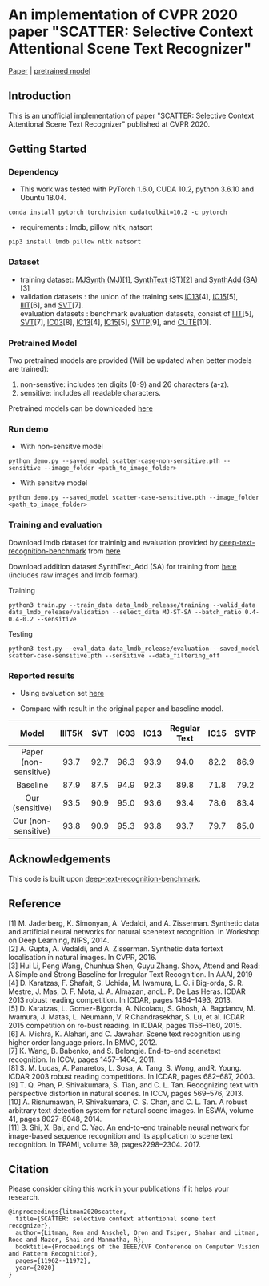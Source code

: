 # An implementation of CVPR 2020 paper "SCATTER: Selective Context Attentional Scene Text Recognizer"

[Paper](https://openaccess.thecvf.com/content_CVPR_2020/papers/Litman_SCATTER_Selective_Context_Attentional_Scene_Text_Recognizer_CVPR_2020_paper.pdf) | [pretrained model](https://drive.google.com/drive/folders/1niuPM6otpSQFSai8Ft2bO0lhdqEjE96Z?usp=sharing)

## Introduction
This is an unofficial implementation of paper "SCATTER: Selective Context Attentional Scene Text Recognizer" published at CVPR 2020. 

## Getting Started

### Dependency
- This work was tested with PyTorch 1.6.0, CUDA 10.2, python 3.6.10 and Ubuntu 18.04.
```
conda install pytorch torchvision cudatoolkit=10.2 -c pytorch
```
- requirements : lmdb, pillow, nltk, natsort
```
pip3 install lmdb pillow nltk natsort
```

### Dataset
- training dataset: [MJSynth (MJ)](http://www.robots.ox.ac.uk/~vgg/data/text/)[1], [SynthText (ST)](http://www.robots.ox.ac.uk/~vgg/data/scenetext/)[2] and 
[SynthAdd (SA)](https://arxiv.org/pdf/1811.00751.pdf) [3]
- validation datasets : the union of the training sets [IC13](http://rrc.cvc.uab.es/?ch=2)[4], [IC15](http://rrc.cvc.uab.es/?ch=4)[5], [IIIT](http://cvit.iiit.ac.in/projects/SceneTextUnderstanding/IIIT5K.html)[6], and [SVT](http://www.iapr-tc11.org/mediawiki/index.php/The_Street_View_Text_Dataset)[7].\
evaluation datasets : benchmark evaluation datasets, consist of [IIIT](http://cvit.iiit.ac.in/projects/SceneTextUnderstanding/IIIT5K.html)[5], [SVT](http://www.iapr-tc11.org/mediawiki/index.php/The_Street_View_Text_Dataset)[7], [IC03](http://www.iapr-tc11.org/mediawiki/index.php/ICDAR_2003_Robust_Reading_Competitions)[8], [IC13](http://rrc.cvc.uab.es/?ch=2)[4], [IC15](http://rrc.cvc.uab.es/?ch=4)[5], [SVTP](http://openaccess.thecvf.com/content_iccv_2013/papers/Phan_Recognizing_Text_with_2013_ICCV_paper.pdf)[9], and [CUTE](http://cs-chan.com/downloads_CUTE80_dataset.html)[10].

### Pretrained Model

Two pretrained models are provided (Will be updated when better models are trained):
1. non-senstive: includes ten digits (0-9) and 26 characters (a-z).
2. sensitive: includes all readable characters.
   
Pretrained models can be downloaded [here](https://drive.google.com/drive/folders/1niuPM6otpSQFSai8Ft2bO0lhdqEjE96Z?usp=sharing)

### Run demo
- With non-sensitve model
```
python demo.py --saved_model scatter-case-non-sensitive.pth --sensitive --image_folder <path_to_image_folder>
```

- With sensitve model
```
python demo.py --saved_model scatter-case-sensitive.pth --image_folder <path_to_image_folder>
```

### Training and evaluation

Download lmdb dataset for traininig and evaluation provided by [deep-text-recognition-benchmark](https://github.com/clovaai/deep-text-recognition-benchmark) from [here](https://drive.google.com/drive/folders/192UfE9agQUMNq6AgU3_E05_FcPZK4hyt)

Download addition dataset SynthText_Add (SA) for training from [here](https://drive.google.com/drive/u/1/folders/1agZ9ufDNYfzdQe1fGWH3dSk6L5BQU0o0) (includes raw images and lmdb format). 

Training 
```
python3 train.py --train_data data_lmdb_release/training --valid_data data_lmdb_release/validation --select_data MJ-ST-SA --batch_ratio 0.4-0.4-0.2 --sensitive 
```

Testing

```
python3 test.py --eval_data data_lmdb_release/evaluation --saved_model scatter-case-sensitive.pth --sensitive --data_filtering_off
```

### Reported results

- Using evaluation set [here](https://drive.google.com/drive/folders/192UfE9agQUMNq6AgU3_E05_FcPZK4hyt)

- Compare with result in the original paper and baseline model.

|     Model             |   IIIT5K   |  SVT    |   IC03  |  IC13   | **Regular Text** |  IC15   |  SVTP   |  CUTE   | **Irregular Text** |
|:---------------------:|:----------:|:-------:|:-------:|:-------:|:----------------:|:-------:|:-------:|:-------:|:------------------:|
|  Paper (non-sensitive)|   93.7     |  92.7   |   96.3  |  93.9   |         94.0     |  82.2   |  86.9   |   87.5  |      83.7          |
|  Baseline             |   87.9     |  87.5   |   94.9  |  92.3   |         89.8     |  71.8   |  79.2   |   74.0  |      73.6          |
|  Our (sensitive)      |   93.5     |  90.9   |   95.0  |  93.6   |         93.4     |  78.6   |  83.4   |   83.3  |      80.0          |
|  Our (non-sensitive)  |   93.8     |  90.9   |   95.3  |  93.8   |         93.7     |  79.7   |  85.0   |   86.1  |      81.5          |    

## Acknowledgements
This code is built upon [deep-text-recognition-benchmark](https://github.com/clovaai/deep-text-recognition-benchmark). 

## Reference
[1] M. Jaderberg, K. Simonyan, A. Vedaldi, and A. Zisserman. Synthetic data and artificial neural networks for natural scenetext  recognition. In Workshop on Deep Learning, NIPS, 2014. <br>
[2] A. Gupta, A. Vedaldi, and A. Zisserman. Synthetic data fortext localisation in natural images. In CVPR, 2016. <br>
[3] Hui Li, Peng Wang, Chunhua Shen, Guyu Zhang. Show, Attend and Read: A Simple and Strong Baseline for Irregular Text Recognition. In AAAI, 2019 <br>
[4] D. Karatzas, F. Shafait, S. Uchida, M. Iwamura, L. G. i Big-orda, S. R. Mestre, J. Mas, D. F. Mota, J. A. Almazan, andL. P. De Las Heras. ICDAR 2013 robust reading competition. In ICDAR, pages 1484–1493, 2013. <br>
[5] D. Karatzas, L. Gomez-Bigorda, A. Nicolaou, S. Ghosh, A. Bagdanov, M. Iwamura, J. Matas, L. Neumann, V. R.Chandrasekhar, S. Lu, et al. ICDAR 2015 competition on ro-bust reading. In ICDAR, pages 1156–1160, 2015. <br>
[6] A. Mishra, K. Alahari, and C. Jawahar. Scene text recognition using higher order language priors. In BMVC, 2012. <br>
[7] K. Wang, B. Babenko, and S. Belongie. End-to-end scenetext recognition. In ICCV, pages 1457–1464, 2011. <br>
[8] S. M. Lucas, A. Panaretos, L. Sosa, A. Tang, S. Wong, andR. Young. ICDAR 2003 robust reading competitions. In ICDAR, pages 682–687, 2003. <br>
[9] T. Q. Phan, P. Shivakumara, S. Tian, and C. L. Tan. Recognizing text with perspective distortion in natural scenes. In ICCV, pages 569–576, 2013. <br>
[10] A. Risnumawan, P. Shivakumara, C. S. Chan, and C. L. Tan. A robust arbitrary text detection system for natural scene images. In ESWA, volume 41, pages 8027–8048, 2014. <br>
[11] B. Shi, X. Bai, and C. Yao. An end-to-end trainable neural network for image-based sequence recognition and its application to scene text recognition. In TPAMI, volume 39, pages2298–2304. 2017. 

## Citation
Please consider citing this work in your publications if it helps your research.
```
@inproceedings{litman2020scatter,
  title={SCATTER: selective context attentional scene text recognizer},
  author={Litman, Ron and Anschel, Oron and Tsiper, Shahar and Litman, Roee and Mazor, Shai and Manmatha, R},
  booktitle={Proceedings of the IEEE/CVF Conference on Computer Vision and Pattern Recognition},
  pages={11962--11972},
  year={2020}
}
```
